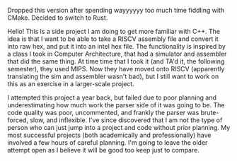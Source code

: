 Dropped this version after spending wayyyyyy too much time fiddling with CMake. Decided to switch to Rust.

Hello!
This is a side project I am doing to get more familiar with C++. The idea is that I want to be able to take a RISCV assembly file and convert it into raw hex, and put it into an intel hex file.  The functionality is inspired by a class I took in Computer Architecture, that had a simulator and assembler that did the same thing. At time time that I took it (and TA'd it, the following semester), they used MIPS. Now they have moved onto RISCV (apparently translating the sim and assembler wasn't bad), but I still want to work on this as an exercise in a larger-scale project.

I attempted this project a year back, but failed due to poor planning and underestimating how much work the parser side of it was going to be. The code quality was poor, uncommented, and frankly the parser was brute-forced, slow, and inflexible. I've since discovered that I am not the type of person who can just jump into a project and code without prior planning. My most successful projects (both academically and professionally) have involved a few hours of careful planning. I'm going to leave the older attempt open as I believe it will be good too keep just to compare.
